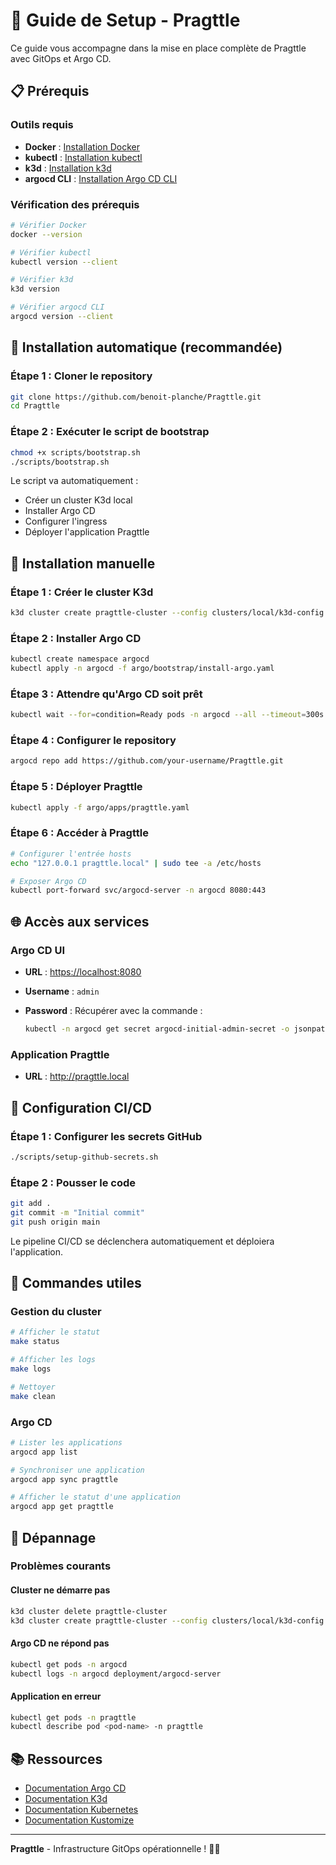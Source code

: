 # 🚀 Guide de Setup - Pragttle

Ce guide vous accompagne dans la mise en place complète de Pragttle avec GitOps et Argo CD.

## 📋 Prérequis

### Outils requis

- **Docker** : [Installation Docker](https://docs.docker.com/get-docker/)
- **kubectl** : [Installation kubectl](https://kubernetes.io/docs/tasks/tools/)
- **k3d** : [Installation k3d](https://k3d.io/)
- **argocd CLI** : [Installation Argo CD CLI](https://argo-cd.readthedocs.io/en/stable/cli_installation/)

### Vérification des prérequis

```bash
# Vérifier Docker
docker --version

# Vérifier kubectl
kubectl version --client

# Vérifier k3d
k3d version

# Vérifier argocd CLI
argocd version --client
```

## 🚀 Installation automatique (recommandée)

### Étape 1 : Cloner le repository

```bash
git clone https://github.com/benoit-planche/Pragttle.git
cd Pragttle
```

### Étape 2 : Exécuter le script de bootstrap

```bash
chmod +x scripts/bootstrap.sh
./scripts/bootstrap.sh
```

Le script va automatiquement :

- Créer un cluster K3d local
- Installer Argo CD
- Configurer l'ingress
- Déployer l'application Pragttle

## 🔧 Installation manuelle

### Étape 1 : Créer le cluster K3d

```bash
k3d cluster create pragttle-cluster --config clusters/local/k3d-config.yaml
```

### Étape 2 : Installer Argo CD

```bash
kubectl create namespace argocd
kubectl apply -n argocd -f argo/bootstrap/install-argo.yaml
```

### Étape 3 : Attendre qu'Argo CD soit prêt

```bash
kubectl wait --for=condition=Ready pods -n argocd --all --timeout=300s
```

### Étape 4 : Configurer le repository

```bash
argocd repo add https://github.com/your-username/Pragttle.git
```

### Étape 5 : Déployer Pragttle

```bash
kubectl apply -f argo/apps/pragttle.yaml
```

### Étape 6 : Accéder à Pragttle

```bash
# Configurer l'entrée hosts
echo "127.0.0.1 pragttle.local" | sudo tee -a /etc/hosts

# Exposer Argo CD
kubectl port-forward svc/argocd-server -n argocd 8080:443
```

## 🌐 Accès aux services

### Argo CD UI

- **URL** : <https://localhost:8080>
- **Username** : `admin`
- **Password** : Récupérer avec la commande :

  ```bash
  kubectl -n argocd get secret argocd-initial-admin-secret -o jsonpath="{.data.password}" | base64 -d
  ```

### Application Pragttle

- **URL** : <http://pragttle.local>

## 🔧 Configuration CI/CD

### Étape 1 : Configurer les secrets GitHub

```bash
./scripts/setup-github-secrets.sh
```

### Étape 2 : Pousser le code

```bash
git add .
git commit -m "Initial commit"
git push origin main
```

Le pipeline CI/CD se déclenchera automatiquement et déploiera l'application.

## 🎯 Commandes utiles

### Gestion du cluster

```bash
# Afficher le statut
make status

# Afficher les logs
make logs

# Nettoyer
make clean
```

### Argo CD

```bash
# Lister les applications
argocd app list

# Synchroniser une application
argocd app sync pragttle

# Afficher le statut d'une application
argocd app get pragttle
```

## 🐛 Dépannage

### Problèmes courants

#### Cluster ne démarre pas

```bash
k3d cluster delete pragttle-cluster
k3d cluster create pragttle-cluster --config clusters/local/k3d-config.yaml
```

#### Argo CD ne répond pas

```bash
kubectl get pods -n argocd
kubectl logs -n argocd deployment/argocd-server
```

#### Application en erreur

```bash
kubectl get pods -n pragttle
kubectl describe pod <pod-name> -n pragttle
```

## 📚 Ressources

- [Documentation Argo CD](https://argo-cd.readthedocs.io/)
- [Documentation K3d](https://k3d.io/)
- [Documentation Kubernetes](https://kubernetes.io/docs/)
- [Documentation Kustomize](https://kustomize.io/)

---

**Pragttle** - Infrastructure GitOps opérationnelle ! 🧠🔥
